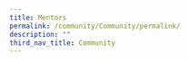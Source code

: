 ```yaml
---
title: Mentors
permalink: /community/Community/permalink/
description: ""
third_nav_title: Community
---
```

